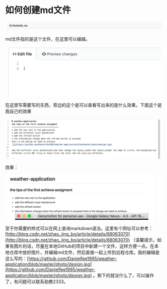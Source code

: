 # 如何创建md文件

![Image text](md/1.png)


md文件指的是这个文件，在这里可以编辑。

![Image text2](md/2.png)

在这里写需要写的东西，旁边的这个是可以查看写出来的是什么效果。下面这个是我自己的效果

![Image text3](md/3.png)

效果：

![Image text4](md/4.png)

至于你需要的样式可以在网上查询markdown语法。这里有个网址可以参考：[http://blog.csdn.net/zhao_jing_bo/article/details/68063070](http://blog.csdn.net/zhao_jing_bo/article/details/68063070)
（温馨提示，如果有图片的话，尽量在本地GitHub的项目中新建一个文件，这样方便一点。在本地仓库中放好图片，并编辑md文件，然后直接一起上传到远程仓库。我的编辑是这么写的：[https://github.com/Danielfee1995/weather-application/blob/master/photo/design.jpg](https://github.com/Danielfee1995/weather-application/blob/master/photo/design.jpg) 。剩下的就没什么了，可以操作了，有问题可以联系助教2333。
